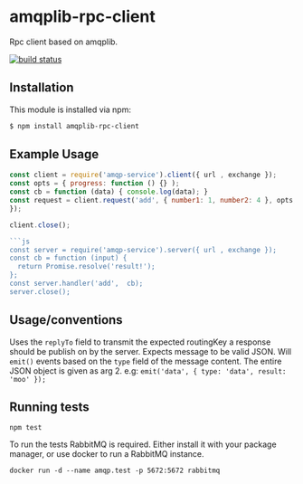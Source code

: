 # amqplib-rpc-client

Rpc client based on amqplib.

[![build status](https://secure.travis-ci.org/timothyleslieallen/amqplib-rpc-client.png)](http://travis-ci.org/timothyleslieallen/amqplib-rpc-client)

## Installation

This module is installed via npm:

``` bash
$ npm install amqplib-rpc-client
```

## Example Usage

```js
const client = require('amqp-service').client({ url , exchange });
const opts = { progress: function () {} );
const cb = function (data) { console.log(data); }
const request = client.request('add', { number1: 1, number2: 4 }, opts, cb);
});

client.close();

```js
const server = require('amqp-service').server({ url , exchange });
const cb = function (input) {
  return Promise.resolve('result!');
};
const server.handler('add',  cb);
server.close();
```

## Usage/conventions
Uses the `replyTo` field to transmit the expected routingKey a response should be publish on by the server.
Expects message to be valid JSON.
Will `emit()` events based on the `type` field of the message content.  The entire JSON object is given as arg 2.  e.g:
`emit('data', { type: 'data', result: 'moo' });`

## Running tests
```
npm test
```

To run the tests RabbitMQ is required. Either install it with your package
manager, or use docker to run a RabbitMQ instance.

```
docker run -d --name amqp.test -p 5672:5672 rabbitmq
```
